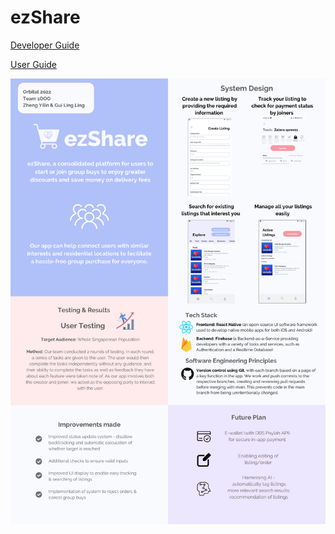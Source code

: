 # ezShare

[Developer Guide](https://ezshare.notion.site/developer-guide-35be95eb74d044f989bac72fc790133f)

[User Guide](https://www.notion.so/ezshare/user-guide-4d9e45cceeff42e296d3cd5706ff8a05)

![poster](docs/5026.PNG)
